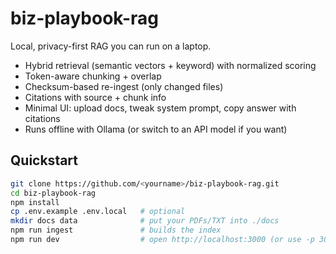 # biz-playbook-rag

Local, privacy-first RAG you can run on a laptop.
- Hybrid retrieval (semantic vectors + keyword) with normalized scoring
- Token-aware chunking + overlap
- Checksum-based re-ingest (only changed files)
- Citations with source + chunk info
- Minimal UI: upload docs, tweak system prompt, copy answer with citations
- Runs offline with Ollama (or switch to an API model if you want)

## Quickstart
```bash
git clone https://github.com/<yourname>/biz-playbook-rag.git
cd biz-playbook-rag
npm install
cp .env.example .env.local   # optional
mkdir docs data              # put your PDFs/TXT into ./docs
npm run ingest               # builds the index
npm run dev                  # open http://localhost:3000 (or use -p 3001)
```
